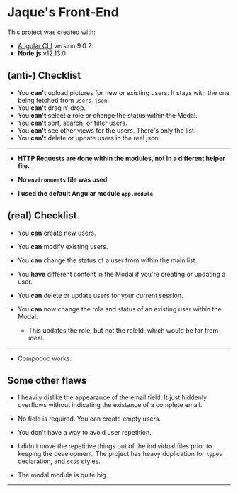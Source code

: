# Jaque's Front-End

This project was created with:

- [Angular CLI](https://github.com/angular/angular-cli) version 9.0.2.
- **Node.js** v12.13.0

## (anti-) Checklist

- You **can't** upload pictures for new or existing users. It stays with the
  one being fetched from `users.json`.
- You **can't** drag n' drop.
- ~~You **can't** select a role or change the status within the Modal.~~
- You **can't** sort, search, or filter users.
- You **can't** see other views for the users. There's only the list.
- You **can't** delete or update users in the real json.

---

- **HTTP Requests are done within the modules, not in a different helper file.**

- **No `environments` file was used**

- **I used the default Angular module `app.module`**

## (real) Checklist

- You **can** create new users.
- You **can** modify existing users.
- You **can** change the status of a user from within the main list.
- You **have** different content in the Modal if you're creating or updating a user.
- You **can** delete or update users for your current session.

- You **can** now change the role and status of an existing user within the Modal.
  - This updates the role, but not the roleId, which would be far from ideal.

---

- Compodoc works.

## Some other flaws

- I heavily dislike the appearance of the email field. It just hiddenly overflows
  without indicating the existance of a complete email.

- No field is required. You can create empty users.

- You don't have a way to avoid user repetition.

- I didn't move the repetitive things out of the individual files prior to keeping
  the development. The project has heavy duplication for `type`s declaration, and
  `scss` styles.

- The modal module is quite big.

---
